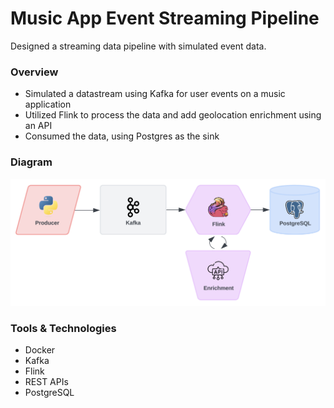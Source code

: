 # Music App Event Streaming Pipeline

Designed a streaming data pipeline with simulated event data.

### Overview
- Simulated a datastream using Kafka for user events on a music application
- Utilized Flink to process the data and add geolocation enrichment using an API
- Consumed the data, using Postgres as the sink

### Diagram
![diagram](diagram.png)

### Tools & Technologies
- Docker
- Kafka
- Flink
- REST APIs
- PostgreSQL
